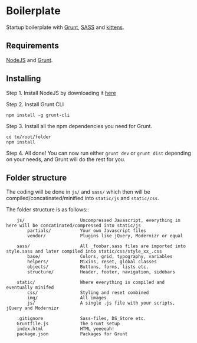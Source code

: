 Boilerplate
===========
Startup boilerplate with [Grunt](http://gruntjs.com/), [SASS](http://sass-lang.com/) and [kittens](https://www.google.se/search?q=kittens&source=lnms&tbm=isch&sa=X&ei=_zswUsX1Dqir4ASstoHgCQ&ved=0CAkQ_AUoAQ&biw=1280&bih=1293).

Requirements
-------------
[NodeJS](http://nodejs.org/) and [Grunt](http://gruntjs.com/).

Installing
-------------
Step 1. Install NodeJS by downloading it [here](http://nodejs.org/download/)

Step 2. Install Grunt CLI
```shell
npm install -g grunt-cli
```

Step 3. Install all the npm dependencies you need for Grunt.
```shell
cd to/root/folder
npm install
```

Step 4. All done! You can now run either `grunt dev` or `grunt dist` depending on your needs, and Grunt will do the rest for you. 

Folder structure
-------------

The coding will be done in `js/` and `sass/` which then will be compiled/concatinated/minified into `static/js` and `static/css`.

The folder structure is as follows::

        js/                     Uncompressed Javascript, everything in here will be concatinated/compressed into static/js
            partials/           Your own Javascript files
            vendor/             Plugins like jQuery, Modernizr or equal
        
        sass/                   All _foobar.sass files are imported into style.sass and later compiled into static/css/style_xx_.css
            base/               Colors, grid, typography, variables
            helpers/            Mixins, reset, global classes
            objects/            Buttons, forms, lists etc.
            structure/          Header, footer, navigation, sidebars
        
        static/                 Where everything is compiled and eventually minifed
            css/                Styling and reset combined
            img/                All images
            js/                 A single .js file with your scripts, jQuery and Modernizr
        
        .gitignore              Sass-files, DS_Store etc.
        Gruntfile.js            The Grunt setup
        index.html              HTML yeeeeah!
        package.json            Packages for Grunt